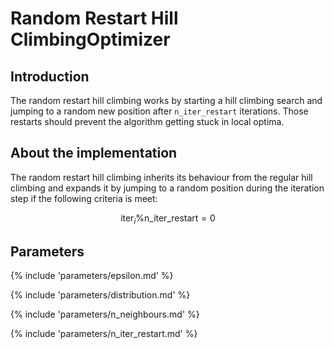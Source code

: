 # Random Restart Hill ClimbingOptimizer


## Introduction

The random restart hill climbing works by starting a hill climbing search and jumping to a random 
new position after `n_iter_restart` iterations. Those restarts should prevent the algorithm getting stuck in local optima.



## About the implementation

The random restart hill climbing inherits its behaviour from the regular hill climbing and 
expands it by jumping to a random position during the iteration step if the following criteria is meet:

$$
\text{iter}_i  \mathrm{\%}  \text{n_iter_restart} = 0
$$



## Parameters

{% include 'parameters/epsilon.md' %}

{% include 'parameters/distribution.md' %}

{% include 'parameters/n_neighbours.md' %}

{% include 'parameters/n_iter_restart.md' %}
